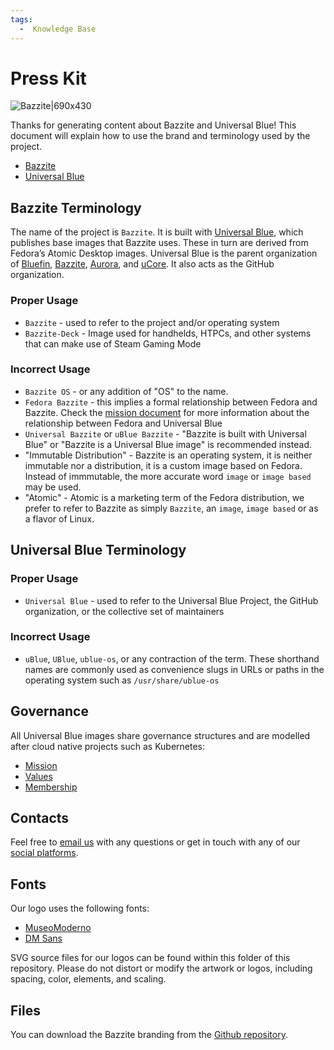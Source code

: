 ```yaml
---
tags:
  -  Knowledge Base
---
```


# Press Kit

![Bazzite|690x430](../img/Convergence_Wallpaper.png)

Thanks for generating content about Bazzite and Universal Blue! This document will explain how to use the brand and terminology used by the project.

- [Bazzite](https://bazzite.gg/)
- [Universal Blue](https://universal-blue.org/)

## Bazzite Terminology
The name of the project is `Bazzite`. It is built with [Universal Blue](https://universal-blue.org), which publishes base images that Bazzite uses. These in turn are derived from Fedora’s Atomic Desktop images. Universal Blue is the parent organization of [Bluefin](https://projectbluefin.io), [Bazzite](https://bazzite.gg), [Aurora](https://getaurora.dev), and [uCore](https://github.com/ublue-os/ucore). It also acts as the GitHub organization.

### Proper Usage
- `Bazzite` - used to refer to the project and/or operating system
- `Bazzite-Deck` - Image used for handhelds, HTPCs, and other systems that can make use of Steam Gaming Mode

### Incorrect Usage
- `Bazzite OS` - or any addition of "OS" to the name.
- `Fedora Bazzite` - this implies a formal relationship between Fedora and Bazzite. Check the [mission document](https://universal-blue.org/mission.html) for more information about the relationship between Fedora and Universal Blue
- `Universal Bazzite` or `uBlue Bazzite` - "Bazzite is built with Universal Blue" or "Bazzite is a Universal Blue image" is recommended instead.
- "Immutable Distribution" - Bazzite is an operating system, it is neither immutable nor a distribution, it is a custom image based on Fedora. Instead of immmutable, the more accurate word `image` or `image based` may be used.
- "Atomic" - Atomic is a marketing term of the Fedora distribution, we prefer to refer to Bazzite as simply `Bazzite`, an `image`, `image based` or as a flavor of Linux.


## Universal Blue Terminology

### Proper Usage

- `Universal Blue` - used to refer to the Universal Blue Project, the GitHub organization, or the collective set of maintainers

### Incorrect Usage

- `uBlue`, `UBlue`, `ublue-os`, or any contraction of the term. These shorthand names are commonly used as convenience slugs in URLs or paths in the operating system such as `/usr/share/ublue-os`

## Governance

All Universal Blue images share governance structures and are modelled after cloud native projects such as Kubernetes:

- [Mission](https://universal-blue.org/mission.html)
- [Values](https://universal-blue.org/values.html)
- [Membership](https://universal-blue.org/membership.html)

## Contacts

Feel free to [email us](mailto:press@bazzite.gg) with any questions or get in touch with any of our [social platforms](../Resources.md).

## Fonts
Our logo uses the following fonts:
- [MuseoModerno](https://fonts.google.com/specimen/MuseoModerno)
- [DM Sans](https://fonts.google.com/specimen/DM+Sans)

SVG source files for our logos can be found within this folder of this repository.
Please do not distort or modify the artwork or logos, including spacing, color, elements, and scaling.

## Files
You can download the Bazzite branding from the [Github repository](https://github.com/ublue-os/bazzite/tree/main/press_kit).
